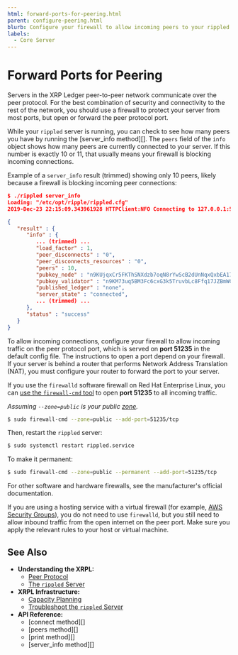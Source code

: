 ```yaml
---
html: forward-ports-for-peering.html
parent: configure-peering.html
blurb: Configure your firewall to allow incoming peers to your rippled server.
labels:
  - Core Server
---
```

# Forward Ports for Peering

Servers in the XRP Ledger peer-to-peer network communicate over the peer protocol. For the best combination of security and connectivity to the rest of the network, you should use a firewall to protect your server from most ports, but open or forward the peer protocol port.

While your `rippled` server is running, you can check to see how many peers you have by running the [server_info method][]. The `peers` field of the `info` object shows how many peers are currently connected to your server. If this number is exactly 10 or 11, that usually means your firewall is blocking incoming connections.

Example of a `server_info` result (trimmed) showing only 10 peers, likely because a firewall is blocking incoming peer connections:

```json
$ ./rippled server_info
Loading: "/etc/opt/ripple/rippled.cfg"
2019-Dec-23 22:15:09.343961928 HTTPClient:NFO Connecting to 127.0.0.1:5005

{
   "result" : {
      "info" : {
         ... (trimmed) ...
         "load_factor" : 1,
         "peer_disconnects" : "0",
         "peer_disconnects_resources" : "0",
         "peers" : 10,
         "pubkey_node" : "n9KUjqxCr5FKThSNXdzb7oqN8rYwScB2dUnNqxQxbEA17JkaWy5x",
         "pubkey_validator" : "n9KM73uq5BM3Fc6cxG3k5TruvbLc8Ffq17JZBmWC4uP4csL4rFST",
         "published_ledger" : "none",
         "server_state" : "connected",
         ... (trimmed) ...
      },
      "status" : "success"
   }
}
```

To allow incoming connections, configure your firewall to allow incoming traffic on the peer protocol port, which is served on **port 51235** in the default config file. The instructions to open a port depend on your firewall. If your server is behind a router that performs Network Address Translation (NAT), you must configure your router to forward the port to your server.

If you use the `firewalld` software firewall on Red Hat Enterprise Linux, you can [use the `firewall-cmd` tool](https://access.redhat.com/documentation/en-us/red_hat_enterprise_linux/7/html/security_guide/sec-using_zones_to_manage_incoming_traffic_depending_on_source) to open **port 51235** to all incoming traffic.

_Assuming `--zone=public` is your public [zone](https://access.redhat.com/documentation/en-us/red_hat_enterprise_linux/7/html/security_guide/sec-working_with_zones#sec-Listing_Zones)._

```sh
$ sudo firewall-cmd --zone=public --add-port=51235/tcp
```

Then, restart the `rippled` server:

```sh
$ sudo systemctl restart rippled.service
```

To make it permanent:

```sh
$ sudo firewall-cmd --zone=public --permanent --add-port=51235/tcp
```

For other software and hardware firewalls, see the manufacturer's official documentation.

If you are using a hosting service with a virtual firewall (for example, [AWS Security Groups](https://docs.aws.amazon.com/vpc/latest/userguide/VPC_SecurityGroups.html)), you do not need to use `firewalld`, but you still need to allow inbound traffic from the open internet on the peer port. Make sure you apply the relevant rules to your host or virtual machine.


## See Also

- **Understanding the XRPL:**
    - [Peer Protocol](../../peer-protocol.md)
    - [The `rippled` Server](../../../concepts/understanding-xrpl/server/rippled-server.md)
- **XRPL Infrastructure:**
    - [Capacity Planning](../installation/capacity-planning.md)
    - [Troubleshoot the `rippled` Server](../troubleshooting/index.mdx)
- **API Reference:**
    - [connect method][]
    - [peers method][]
    - [print method][]
    - [server_info method][]

<!--{# common link defs #}-->
<!-- {% include '_snippets/rippled-api-links.md' %}
{% include '_snippets/tx-type-links.md' %}
{% include '_snippets/rippled_versions.md' %} -->
